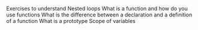 Exercises to understand
Nested loops
What is a function and how do you use functions
What is the difference between a declaration and a definition of a function
What is a prototype
Scope of variables
